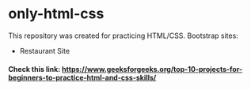 # only-html-css

This repository was created for practicing HTML/CSS. Bootstrap sites:
- Restaurant Site

#### Check this link: https://www.geeksforgeeks.org/top-10-projects-for-beginners-to-practice-html-and-css-skills/ 
